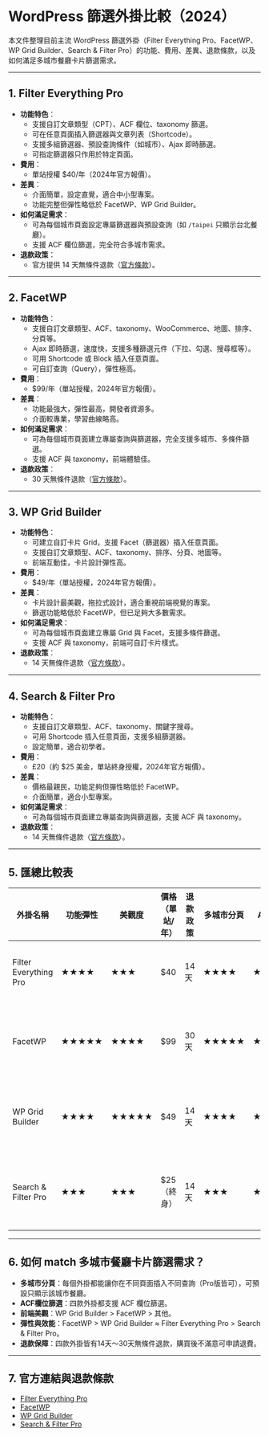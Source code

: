 # WordPress 篩選外掛比較（2024）

本文件整理目前主流 WordPress 篩選外掛（Filter Everything Pro、FacetWP、WP Grid Builder、Search & Filter Pro）的功能、費用、差異、退款條款，以及如何滿足多城市餐廳卡片篩選需求。

---

## 1. Filter Everything Pro

- **功能特色**：
  - 支援自訂文章類型（CPT）、ACF 欄位、taxonomy 篩選。
  - 可在任意頁面插入篩選器與文章列表（Shortcode）。
  - 支援多組篩選器、預設查詢條件（如城市）、Ajax 即時篩選。
  - 可指定篩選器只作用於特定頁面。
- **費用**：
  - 單站授權 $40/年（2024年官方報價）。
- **差異**：
  - 介面簡單，設定直覺，適合中小型專案。
  - 功能完整但彈性略低於 FacetWP、WP Grid Builder。
- **如何滿足需求**：
  - 可為每個城市頁面設定專屬篩選器與預設查詢（如 `/taipei` 只顯示台北餐廳）。
  - 支援 ACF 欄位篩選，完全符合多城市需求。
- **退款政策**：
  - 官方提供 14 天無條件退款（[官方條款](https://filtereverything.pro/refund-policy/)）。

---

## 2. FacetWP

- **功能特色**：
  - 支援自訂文章類型、ACF、taxonomy、WooCommerce、地圖、排序、分頁等。
  - Ajax 即時篩選，速度快，支援多種篩選元件（下拉、勾選、搜尋框等）。
  - 可用 Shortcode 或 Block 插入任意頁面。
  - 可自訂查詢（Query），彈性極高。
- **費用**：
  - $99/年（單站授權，2024年官方報價）。
- **差異**：
  - 功能最強大，彈性最高，開發者資源多。
  - 介面較專業，學習曲線略高。
- **如何滿足需求**：
  - 可為每個城市頁面建立專屬查詢與篩選器，完全支援多城市、多條件篩選。
  - 支援 ACF 與 taxonomy，前端體驗佳。
- **退款政策**：
  - 30 天無條件退款（[官方條款](https://facetwp.com/refund-policy/)）。

---

## 3. WP Grid Builder

- **功能特色**：
  - 可建立自訂卡片 Grid，支援 Facet（篩選器）插入任意頁面。
  - 支援自訂文章類型、ACF、taxonomy、排序、分頁、地圖等。
  - 前端互動佳，卡片設計彈性高。
- **費用**：
  - $49/年（單站授權，2024年官方報價）。
- **差異**：
  - 卡片設計最美觀，拖拉式設計，適合重視前端視覺的專案。
  - 篩選功能略低於 FacetWP，但已足夠大多數需求。
- **如何滿足需求**：
  - 可為每個城市頁面建立專屬 Grid 與 Facet，支援多條件篩選。
  - 支援 ACF 與 taxonomy，前端可自訂卡片樣式。
- **退款政策**：
  - 14 天無條件退款（[官方條款](https://wpgridbuilder.com/refund-policy/)）。

---

## 4. Search & Filter Pro

- **功能特色**：
  - 支援自訂文章類型、ACF、taxonomy、關鍵字搜尋。
  - 可用 Shortcode 插入任意頁面，支援多組篩選器。
  - 設定簡單，適合初學者。
- **費用**：
  - £20（約 $25 美金，單站終身授權，2024年官方報價）。
- **差異**：
  - 價格最親民，功能足夠但彈性略低於 FacetWP。
  - 介面簡單，適合小型專案。
- **如何滿足需求**：
  - 可為每個城市頁面建立專屬查詢與篩選器，支援 ACF 與 taxonomy。
- **退款政策**：
  - 14 天無條件退款（[官方條款](https://searchandfilter.com/terms/)）。

---

## 5. 匯總比較表

| 外掛名稱              | 功能彈性      | 美觀度   | 價格（單站/年） | 退款政策      | 多城市分頁 | ACF支援 | 推薦對象         |
|----------------------|--------------|---------|----------------|--------------|------------|---------|------------------|
| Filter Everything Pro| ★★★★         | ★★★     | $40            | 14天         | ★★★★       | ★★★★    | 中小型專案       |
| FacetWP              | ★★★★★        | ★★★★    | $99            | 30天         | ★★★★★      | ★★★★★   | 專業/大型專案    |
| WP Grid Builder      | ★★★★         | ★★★★★   | $49            | 14天         | ★★★★       | ★★★★    | 重視前端美觀     |
| Search & Filter Pro  | ★★★          | ★★★     | $25（終身）    | 14天         | ★★★        | ★★★★    | 小型/預算有限    |

---

## 6. 如何 match 多城市餐廳卡片篩選需求？

- **多城市分頁**：每個外掛都能讓你在不同頁面插入不同查詢（Pro版皆可），可預設只顯示該城市餐廳。
- **ACF欄位篩選**：四款外掛都支援 ACF 欄位篩選。
- **前端美觀**：WP Grid Builder > FacetWP > 其他。
- **彈性與效能**：FacetWP > WP Grid Builder ≈ Filter Everything Pro > Search & Filter Pro。
- **退款保障**：四款外掛皆有14天～30天無條件退款，購買後不滿意可申請退費。

---

## 7. 官方連結與退款條款

- [Filter Everything Pro](https://filtereverything.pro/refund-policy/)
- [FacetWP](https://facetwp.com/refund-policy/)
- [WP Grid Builder](https://wpgridbuilder.com/refund-policy/)
- [Search & Filter Pro](https://searchandfilter.com/terms/)
